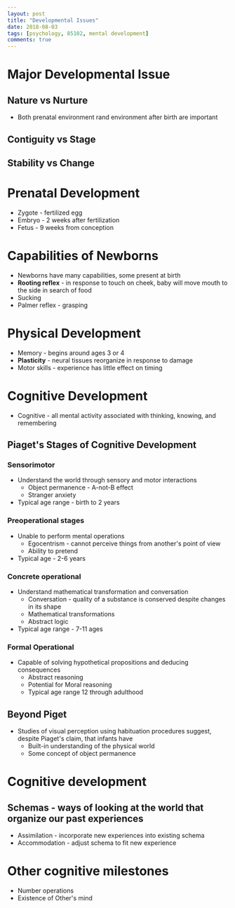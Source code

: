 ```yaml
---
layout: post
title: "Developmental Issues"
date: 2018-08-03
tags: [psychology, 85102, mental development]
comments: true
---
```


# Major Developmental Issue
## Nature vs Nurture
- Both prenatal environment rand environment after birth are important

## Contiguity vs Stage
## Stability vs Change

# Prenatal Development
- Zygote - fertilized egg
- Embryo - 2 weeks after fertilization
- Fetus - 9 weeks from conception

# Capabilities of Newborns
- Newborns have many capabilities, some present at birth
- **Rooting reflex** - in response to touch on cheek, baby will move mouth to the side in search of food
- Sucking
- Palmer reflex - grasping

# Physical Development
- Memory - begins around ages 3 or 4
- **Plasticity** - neural tissues reorganize in response to damage
- Motor skills - experience has little effect on timing

# Cognitive Development
- Cognitive - all mental activity associated with thinking, knowing, and remembering

## Piaget's Stages of Cognitive Development
### Sensorimotor
- Understand the world through sensory and motor interactions
    - Object permanence - A-not-B effect
    - Stranger anxiety
- Typical age range - birth to 2 years

### Preoperational stages
- Unable to perform mental operations
    - Egocentrism - cannot perceive things from another's point of view
    - Ability to pretend
- Typical age - 2-6 years

### Concrete operational
- Understand mathematical transformation and conversation
    - Conversation - quality of a substance is conserved despite changes in its shape
    - Mathematical transformations
    - Abstract logic
- Typical age range - 7-11 ages

### Formal Operational
- Capable of solving hypothetical propositions and deducing consequences
    - Abstract reasoning
    - Potential for Moral reasoning
    - Typical age range 12 through adulthood


## Beyond Piget
- Studies of visual perception using habituation procedures suggest, despite Piaget's claim, that infants have
    - Built-in understanding of the physical world
    - Some concept of object permanence

# Cognitive development
## Schemas - ways of looking at the world that organize our past experiences
- Assimilation - incorporate new experiences into existing schema
- Accommodation - adjust schema to fit new experience

# Other cognitive milestones
- Number operations
- Existence of Other's mind
